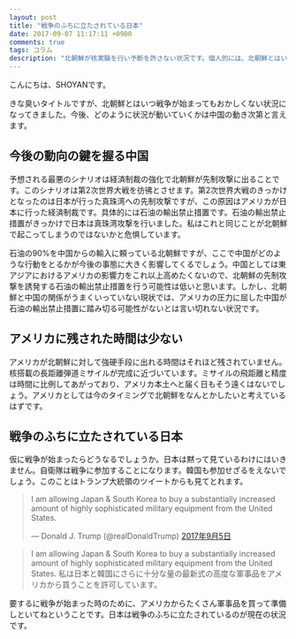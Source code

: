 ```yaml
---
layout: post
title: "戦争のふちに立たされている日本"
date: 2017-09-07 11:17:11 +0900
comments: true
tags: コラム
description: "北朝鮮が核実験を行い予断を許さない状況です。個人的には、北朝鮮とはいつ戦争が始まってもおかしくない状況だと思っています。今後、どのように状況が動いていくかは中国の動き次第と言えます。"
---
```


こんにちは、SHOYANです。

きな臭いタイトルですが、北朝鮮とはいつ戦争が始まってもおかしくない状況になってきました。今後、どのように状況が動いていくかは中国の動き次第と言えます。

## 今後の動向の鍵を握る中国

予想される最悪のシナリオは経済制裁の強化で北朝鮮が先制攻撃に出ることです。このシナリオは第2次世界大戦を彷彿とさせます。第2次世界大戦のきっかけとなったのは日本が行った真珠湾への先制攻撃ですが、この原因はアメリカが日本に行った経済制裁です。具体的には石油の輸出禁止措置です。石油の輸出禁止措置がきっかけで日本は真珠湾攻撃を行いました。私はこれと同じことが北朝鮮で起こってしまうのではないかと危惧しています。

石油の90%を中国からの輸入に頼っている北朝鮮ですが、ここで中国がどのような行動をとるかが今後の事態に大きく影響してくるでしょう。中国としては東アジアにおけるアメリカの影響力をこれ以上高めたくないので、北朝鮮の先制攻撃を誘発する石油の輸出禁止措置を行う可能性は低いと思います。しかし、北朝鮮と中国の関係がうまくいっていない現状では、アメリカの圧力に屈した中国が石油の輸出禁止措置に踏み切る可能性がないとは言い切れない状況です。

## アメリカに残された時間は少ない

アメリカが北朝鮮に対して強硬手段に出れる時間はそれほど残されていません。核搭載の長距離弾道ミサイルが完成に近づいています。ミサイルの飛距離と精度は時間に比例してあがっており、アメリカ本土へと届く日もそう遠くはないでしょう。アメリカとしては今のタイミングで北朝鮮をなんとかしたいと考えているはずです。

## 戦争のふちに立たされている日本

仮に戦争が始まったらどうなるでしょうか。日本は黙って見ているわけにはいきません。自衛隊は戦争に参加することになります。韓国も参加せざるをえないでしょう。このことはトランプ大統領のツイートからも見てとれます。

<blockquote class="twitter-tweet" data-lang="ja"><p lang="en" dir="ltr">I am allowing Japan &amp; South Korea to buy a substantially increased amount of highly sophisticated military equipment from the United States.</p>&mdash; Donald J. Trump (@realDonaldTrump) <a href="https://twitter.com/realDonaldTrump/status/905047095488516098">2017年9月5日</a></blockquote>
<script async src="//platform.twitter.com/widgets.js" charset="utf-8"></script>

> I am allowing Japan & South Korea to buy a substantially increased amount of highly sophisticated military equipment from the United States.
私は日本と韓国にさらに十分な量の最新式の高度な軍事品をアメリカから買うことを許可しています。

要するに戦争が始まった時のために、アメリカからたくさん軍事品を買って準備しといてねということです。日本は戦争のふちに立たされているのが現在の状況です。
